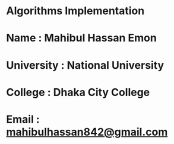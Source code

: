 # Algorithms  Implementation 
# Name : Mahibul Hassan Emon
# University : National University
# College : Dhaka City College
# Email : mahibulhassan842@gmail.com
